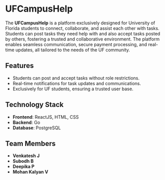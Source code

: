 # UFCampusHelp

The **UFCampusHelp** is a platform exclusively designed for University of Florida students to connect, collaborate, and assist each other with tasks. Students can post tasks they need help with and also accept tasks posted by others, fostering a trusted and collaborative environment. The platform enables seamless communication, secure payment processing, and real-time updates, all tailored to the needs of the UF community.

## Features

- Students can post and accept tasks without role restrictions.
- Real-time notifications for task updates and communications.
- Exclusively for UF students, ensuring a trusted user base.

## Technology Stack

- **Frontend**: ReactJS, HTML, CSS  
- **Backend**: Go  
- **Database**: PostgreSQL  

## Team Members

- **Venkatesh J**  
- **Subodh B**  
- **Deepika P**  
- **Mohan Kalyan V**